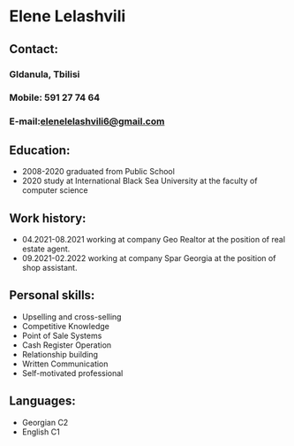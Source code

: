 # Elene Lelashvili
## Contact:
### Gldanula, Tbilisi
### Mobile: 591 27 74 64
### E-mail:elenelelashvili6@gmail.com
## Education:
* 2008-2020 graduated from Public School
* 2020 study at International Black Sea University at the faculty of computer science
## Work history:
* 04.2021-08.2021 working at company Geo Realtor at the position of real estate agent.
* 09.2021-02.2022 working at company Spar Georgia at the position of shop assistant.

## Personal skills:
* Upselling and cross-selling
* Competitive Knowledge
* Point of Sale Systems
* Cash Register Operation
* Relationship building
* Written Communication
* Self-motivated professional

## Languages:
* Georgian C2
* English C1
